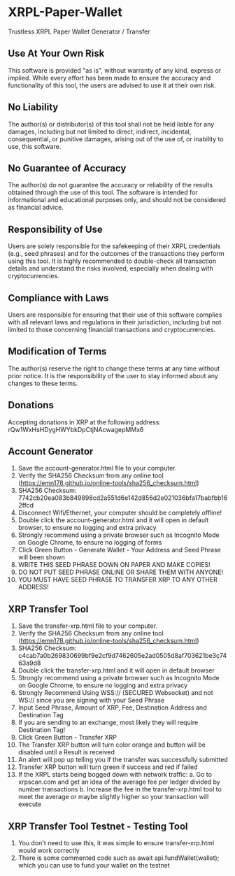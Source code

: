 # XRPL-Paper-Wallet
Trustless XRPL Paper Wallet Generator / Transfer


## Use At Your Own Risk
This software is provided "as is", without warranty of any kind, express or implied. While every effort has been made to ensure the accuracy and functionality of this tool, the users are advised to use it at their own risk.

## No Liability
The author(s) or distributor(s) of this tool shall not be held liable for any damages, including but not limited to direct, indirect, incidental, consequential, or punitive damages, arising out of the use of, or inability to use, this software.

## No Guarantee of Accuracy
The author(s) do not guarantee the accuracy or reliability of the results obtained through the use of this tool. The software is intended for informational and educational purposes only, and should not be considered as financial advice.

## Responsibility of Use
Users are solely responsible for the safekeeping of their XRPL credentials (e.g., seed phrases) and for the outcomes of the transactions they perform using this tool. It is highly recommended to double-check all transaction details and understand the risks involved, especially when dealing with cryptocurrencies.

## Compliance with Laws
Users are responsible for ensuring that their use of this software complies with all relevant laws and regulations in their jurisdiction, including but not limited to those concerning financial transactions and cryptocurrencies.

## Modification of Terms
The author(s) reserve the right to change these terms at any time without prior notice. It is the responsibility of the user to stay informed about any changes to these terms.





## Donations
Accepting donations in XRP at the following address:
rQw1WxHsHDygHWYbkDpCtjNAcwagepMMx6

## Account Generator
  1. Save the account-generator.html file to your computer.
  2. Verify the SHA256 Checksum from any online tool (https://emn178.github.io/online-tools/sha256_checksum.html)
  3. SHA256 Checksum: 7742cb20ea083b849898cd2a551d6e142d856d2e021036bfa17babfbb162ffcd
  4. Disconnect Wifi/Ethernet, your computer should be completely offline!
  5. Double click the account-generator.html and it will open in default browser, to ensure no logging and extra privacy
  6. Strongly recommend using a private browser such as Incognito Mode on Google Chrome, to ensure no logging of forms
  7. Click Green Button - Generate Wallet - Your Address and Seed Phrase will been shown
  8. WRITE THIS SEED PHRASE DOWN ON PAPER AND MAKE COPIES!
  9. DO NOT PUT SEED PHRASE ONLINE OR SHARE THEM WITH ANYONE!
  10. YOU MUST HAVE SEED PHRASE TO TRANSFER XRP TO ANY OTHER ADDRESS!

## XRP Transfer Tool
  1. Save the transfer-xrp.html file to your computer.
  2. Verify the SHA256 Checksum from any online tool (https://emn178.github.io/online-tools/sha256_checksum.html)
  3. SHA256 Checksum: c4cab7a0b269830699bf9e2cf9d7462605e2ad0505d8af703621be3c7463a9d8
  4. Double click the transfer-xrp.html and it will open in default browser
  5. Strongly recommend using a private browser such as Incognito Mode on Google Chrome, to ensure no logging and extra privacy
  6. Strongly Recommend Using WSS:// (SECURED Websocket) and not WS:// since you are signing with your Seed Phrase
  7. Input Seed Phrase, Amount of XRP, Fee, Destination Address and Destination Tag
  8. If you are sending to an exchange, most likely they will require Destination Tag!
  9. Click Green Button - Transfer XRP
  10. The Transfer XRP button will turn color orange and button will be disabled until a Result is received
  11. An alert will pop up telling you if the transfer was successfully submitted
  12. Transfer XRP button will turn green if success and red if failed
  13. If the XRPL starts being bogged down with network traffic:
    a. Go to xrpscan.com and get an idea of the average fee per ledger divided by number transactions
    b. Increase the fee in the transfer-xrp.html tool to meet the average or maybe slightly higher so your transaction will execute

## XRP Transfer Tool Testnet - Testing Tool
  1. You don't need to use this, it was simple to ensure transfer-xrp.html would work correctly
  2. There is some commented code such as await api.fundWallet(wallet); which you can use to fund your wallet on the testnet